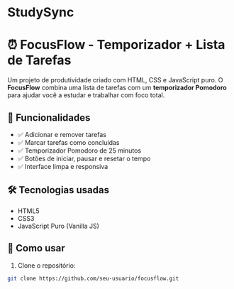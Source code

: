 # StudySync

# ⏰ FocusFlow - Temporizador + Lista de Tarefas

Um projeto de produtividade criado com HTML, CSS e JavaScript puro. O **FocusFlow** combina uma lista de tarefas com um **temporizador Pomodoro** para ajudar você a estudar e trabalhar com foco total.

## 🚀 Funcionalidades

- ✅ Adicionar e remover tarefas
- ✅ Marcar tarefas como concluídas
- ✅ Temporizador Pomodoro de 25 minutos
- ✅ Botões de iniciar, pausar e resetar o tempo
- ✅ Interface limpa e responsiva


## 🛠️ Tecnologias usadas

- HTML5
- CSS3
- JavaScript Puro (Vanilla JS)

## 📁 Como usar

1. Clone o repositório:

```bash
git clone https://github.com/seu-usuario/focusflow.git


